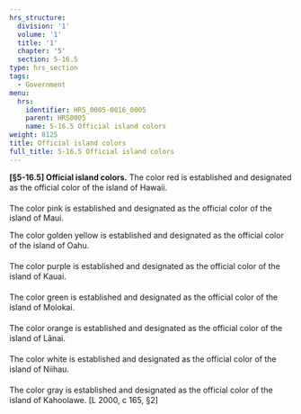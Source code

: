 ```yaml
---
hrs_structure:
  division: '1'
  volume: '1'
  title: '1'
  chapter: '5'
  section: 5-16.5
type: hrs_section
tags:
  - Government
menu:
  hrs:
    identifier: HRS_0005-0016_0005
    parent: HRS0005
    name: 5-16.5 Official island colors
weight: 8125
title: Official island colors
full_title: 5-16.5 Official island colors
---
```

**[§5-16.5] Official island colors.** The color red is established and designated as the official color of the island of Hawaii.

The color pink is established and designated as the official color of the island of Maui.

The color golden yellow is established and designated as the official color of the island of Oahu.

The color purple is established and designated as the official color of the island of Kauai.

The color green is established and designated as the official color of the island of Molokai.

The color orange is established and designated as the official color of the island of Lānai.

The color white is established and designated as the official color of the island of Niihau.

The color gray is established and designated as the official color of the island of Kahoolawe. [L 2000, c 165, §2]